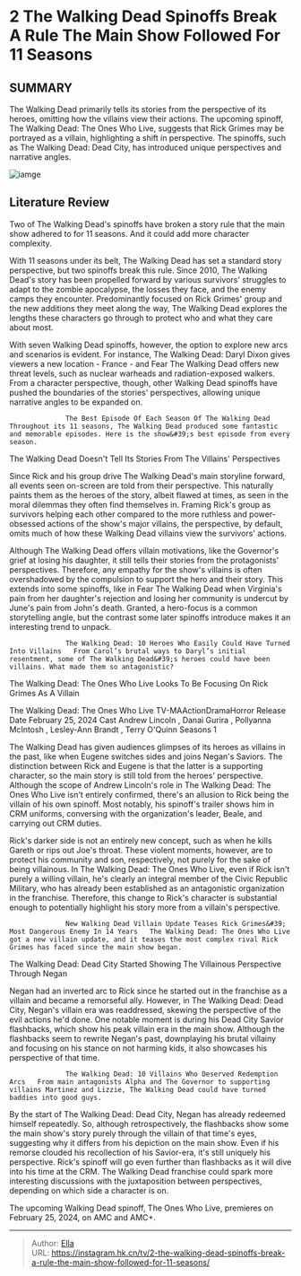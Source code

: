 # 2 The Walking Dead Spinoffs Break A Rule The Main Show Followed For 11 Seasons


## SUMMARY 



  The Walking Dead primarily tells its stories from the perspective of its heroes, omitting how the villains view their actions.   The upcoming spinoff, The Walking Dead: The Ones Who Live, suggests that Rick Grimes may be portrayed as a villain, highlighting a shift in perspective.   The spinoffs, such as The Walking Dead: Dead City, has introduced unique perspectives and narrative angles.  

![iamge](https://static1.srcdn.com/wordpress/wp-content/uploads/2024/01/rick-looking-menacing-from-the-ones-who-live-and-negan-from-dead-city-with-the-sanctuary-in-the-background.jpg)

## Literature Review

Two of The Walking Dead&#39;s spinoffs have broken a story rule that the main show adhered to for 11 seasons. And it could add more character complexity.




With 11 seasons under its belt, The Walking Dead has set a standard story perspective, but two spinoffs break this rule. Since 2010, The Walking Dead&#39;s story has been propelled forward by various survivors&#39; struggles to adapt to the zombie apocalypse, the losses they face, and the enemy camps they encounter. Predominantly focused on Rick Grimes&#39; group and the new additions they meet along the way, The Walking Dead explores the lengths these characters go through to protect who and what they care about most.




With seven Walking Dead spinoffs, however, the option to explore new arcs and scenarios is evident. For instance, The Walking Dead: Daryl Dixon gives viewers a new location - France - and Fear The Walking Dead offers new threat levels, such as nuclear warheads and radiation-exposed walkers. From a character perspective, though, other Walking Dead spinoffs have pushed the boundaries of the stories&#39; perspectives, allowing unique narrative angles to be expanded on.

                  The Best Episode Of Each Season Of The Walking Dead   Throughout its 11 seasons, The Walking Dead produced some fantastic and memorable episodes. Here is the show&#39;s best episode from every season.   


 The Walking Dead Doesn&#39;t Tell Its Stories From The Villains&#39; Perspectives 
          

Since Rick and his group drive The Walking Dead&#39;s main storyline forward, all events seen on-screen are told from their perspective. This naturally paints them as the heroes of the story, albeit flawed at times, as seen in the moral dilemmas they often find themselves in. Framing Rick&#39;s group as survivors helping each other compared to the more ruthless and power-obsessed actions of the show&#39;s major villains, the perspective, by default, omits much of how these Walking Dead villains view the survivors&#39; actions.




Although The Walking Dead offers villain motivations, like the Governor&#39;s grief at losing his daughter, it still tells their stories from the protagonists&#39; perspectives. Therefore, any empathy for the show&#39;s villains is often overshadowed by the compulsion to support the hero and their story. This extends into some spinoffs, like in Fear The Walking Dead when Virginia&#39;s pain from her daughter&#39;s rejection and losing her community is undercut by June&#39;s pain from John&#39;s death. Granted, a hero-focus is a common storytelling angle, but the contrast some later spinoffs introduce makes it an interesting trend to unpack.

                  The Walking Dead: 10 Heroes Who Easily Could Have Turned Into Villains   From Carol’s brutal ways to Daryl’s initial resentment, some of The Walking Dead&#39;s heroes could have been villains. What made them so antagonistic?   



 The Walking Dead: The Ones Who Live Looks To Be Focusing On Rick Grimes As A Villain 
         




   The Walking Dead: The Ones Who Live  TV-MAActionDramaHorror     Release Date    February 25, 2024     Cast    Andrew Lincoln , Danai Gurira , Pollyanna McIntosh , Lesley-Ann Brandt , Terry O&#39;Quinn     Seasons    1      

The Walking Dead has given audiences glimpses of its heroes as villains in the past, like when Eugene switches sides and joins Negan&#39;s Saviors. The distinction between Rick and Eugene is that the latter is a supporting character, so the main story is still told from the heroes&#39; perspective. Although the scope of Andrew Lincoln&#39;s role in The Walking Dead: The Ones Who Live isn&#39;t entirely confirmed, there&#39;s an allusion to Rick being the villain of his own spinoff. Most notably, his spinoff&#39;s trailer shows him in CRM uniforms, conversing with the organization&#39;s leader, Beale, and carrying out CRM duties.


 




Rick&#39;s darker side is not an entirely new concept, such as when he kills Gareth or rips out Joe&#39;s throat. These violent moments, however, are to protect his community and son, respectively, not purely for the sake of being villainous. In The Walking Dead: The Ones Who Live, even if Rick isn&#39;t purely a willing villain, he&#39;s clearly an integral member of the Civic Republic Military, who has already been established as an antagonistic organization in the franchise. Therefore, this change to Rick&#39;s character is substantial enough to potentially highlight his story more from a villain&#39;s perspective.

                  New Walking Dead Villain Update Teases Rick Grimes&#39; Most Dangerous Enemy In 14 Years   The Walking Dead: The Ones Who Live got a new villain update, and it teases the most complex rival Rick Grimes has faced since the main show began.   



 The Walking Dead: Dead City Started Showing The Villainous Perspective Through Negan 
         




Negan had an inverted arc to Rick since he started out in the franchise as a villain and became a remorseful ally. However, in The Walking Dead: Dead City, Negan&#39;s villain era was readdressed, skewing the perspective of the evil actions he&#39;d done. One notable moment is during his Dead City Savior flashbacks, which show his peak villain era in the main show. Although the flashbacks seem to rewrite Negan&#39;s past, downplaying his brutal villainy and focusing on his stance on not harming kids, it also showcases his perspective of that time.

                  The Walking Dead: 10 Villains Who Deserved Redemption Arcs   From main antagonists Alpha and The Governor to supporting villains Martinez and Lizzie, The Walking Dead could have turned baddies into good guys.   

By the start of The Walking Dead: Dead City, Negan has already redeemed himself repeatedly. So, although retrospectively, the flashbacks show some the main show&#39;s story purely through the villain of that time&#39;s eyes, suggesting why it differs from his depiction on the main show. Even if his remorse clouded his recollection of his Savior-era, it&#39;s still uniquely his perspective. Rick&#39;s spinoff will go even further than flashbacks as it will dive into his time at the CRM. The Walking Dead franchise could spark more interesting discussions with the juxtaposition between perspectives, depending on which side a character is on.






The upcoming Walking Dead spinoff, The Ones Who Live, premieres on February 25, 2024, on AMC and AMC&#43;.






---

> Author: [Ella](https://instagram.hk.cn/)  
> URL: https://instagram.hk.cn/tv/2-the-walking-dead-spinoffs-break-a-rule-the-main-show-followed-for-11-seasons/  

